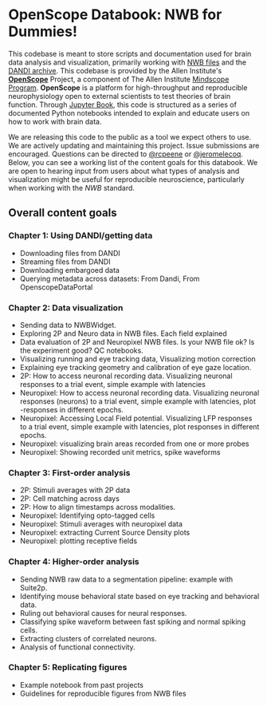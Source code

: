 # OpenScope Databook: NWB for Dummies!

This codebase is meant to store scripts and documentation used for brain data analysis and visualization, primarily working with [NWB files](https://www.nwb.org/how-to-use/) and the [DANDI archive](https://dandiarchive.org/). This codebase is provided by the Allen Institute's **[OpenScope](https://alleninstitute.org/what-we-do/brain-science/research/mindscope-program/openscope/)** Project, a component of The Allen Institute [Mindscope Program](https://alleninstitute.org/what-we-do/brain-science/research/mindscope-program/). **OpenScope** is a platform for high-throughput and reproducible neurophysiology open to external scientists to test theories of brain function. Through [Jupyter Book](https://jupyterbook.org/), this code is structured as a series of documented Python notebooks intended to explain and educate users on how to work with brain data.

We are releasing this code to the public as a tool we expect others to use. We are actively updating and maintaining this project. Issue submissions are encouraged. Questions can be directed to [@rcpeene](https://github.com/rcpeene) or [@jeromelecoq](https://github.com/jeromelecoq). Below, you can see a working list of the content goals for this databook. We are open to hearing input from users about what types of analysis and visualization might be useful for reproducible neuroscience, particularly when working with the *NWB* standard.


## Overall content goals

### Chapter 1: Using DANDI/getting data
- Downloading files from DANDI
- Streaming files from DANDI
- Downloading embargoed data
- Querying metadata across datasets: From Dandi, From OpenscopeDataPortal

### Chapter 2: Data visualization
- Sending data to NWBWidget.
- Exploring 2P and Neuro data in NWB files. Each field explained
- Data evaluation of 2P and Neuropixel NWB files. Is your NWB file ok? Is the experiment good? QC notebooks.
- Visualizing running and eye tracking data, Visualizing motion correction
- Explaining eye tracking geometry and calibration of eye gaze location.
- 2P: How to access neuronal recording data. Visualizing neuronal responses to a trial event, simple example with latencies
- Neuropixel: How to access neuronal recording data. Visualizing neuronal responses (neurons) to a trial event, simple example with latencies, plot -responses in different epochs.
- Neuropixel: Accessing Local Field potential. Visualizing LFP responses to a trial event, simple example with latencies, plot responses in different epochs.
- Neuropixel: visualizing brain areas recorded from one or more probes
- Neuropixel: Showing recorded unit metrics, spike waveforms

### Chapter 3: First-order analysis
- 2P: Stimuli averages with 2P data
- 2P: Cell matching across days
- 2P: How to align timestamps across modalities.
- Neuropixel: Identifying opto-tagged cells
- Neuropixel: Stimuli averages with neuropixel data
- Neuropixel: extracting Current Source Density plots
- Neuropixel: plotting receptive fields

### Chapter 4: Higher-order analysis
- Sending NWB raw data to a segmentation pipeline: example with Suite2p.
- Identifying mouse behavioral state based on eye tracking and behavioral data.
- Ruling out behavioral causes for neural responses.
- Classifying spike waveform between fast spiking and normal spiking cells.
- Extracting clusters of correlated neurons.
- Analysis of functional connectivity.

### Chapter 5: Replicating figures
- Example notebook from past projects
- Guidelines for reproducible figures from NWB files
